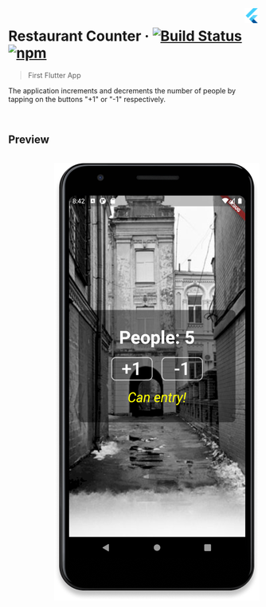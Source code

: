 <img src="..\assets\flutter-logo.png" width="30" alt="logo" align="right">

# Restaurant Counter &middot; [![Build Status](https://img.shields.io/travis/npm/npm/latest.svg?style=flat-square)](https://travis-ci.org/npm/npm) [![npm](https://img.shields.io/npm/v/npm.svg?style=flat-square)](https://www.npmjs.com/package/npm)

> First Flutter App

The application increments and decrements the number of people by tapping on the buttons "+1" or "-1" respectively.

<br>

## Preview
<br> 
<img src="..\assets\restaurant-counter-preview.png" alt="logo" align="right">
